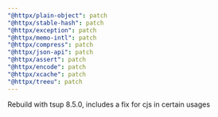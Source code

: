 ```yaml
---
"@httpx/plain-object": patch
"@httpx/stable-hash": patch
"@httpx/exception": patch
"@httpx/memo-intl": patch
"@httpx/compress": patch
"@httpx/json-api": patch
"@httpx/assert": patch
"@httpx/encode": patch
"@httpx/xcache": patch
"@httpx/treeu": patch
---
```


Rebuild with tsup 8.5.0, includes a fix for cjs in certain usages
